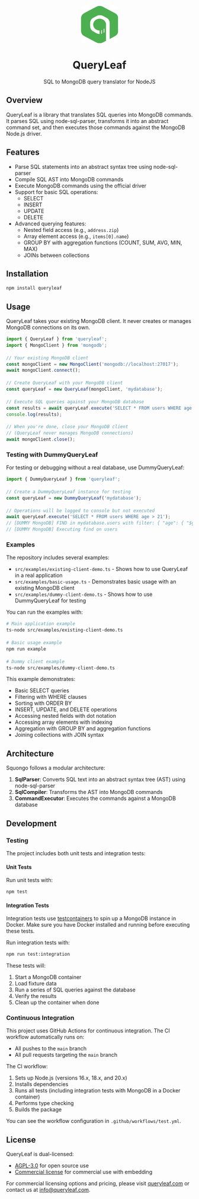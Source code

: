 <p align="center">
  <img src="logo-transparent-bg-green-shape.png" width="100" height="100" alt="QueryLeaf Logo">
</p>

<h1 align="center">QueryLeaf</h1>

<p align="center">SQL to MongoDB query translator for NodeJS</p>

## Overview

QueryLeaf is a library that translates SQL queries into MongoDB commands. It parses SQL using node-sql-parser, transforms it into an abstract command set, and then executes those commands against the MongoDB Node.js driver.

## Features

- Parse SQL statements into an abstract syntax tree using node-sql-parser
- Compile SQL AST into MongoDB commands
- Execute MongoDB commands using the official driver
- Support for basic SQL operations:
  - SELECT
  - INSERT
  - UPDATE
  - DELETE
- Advanced querying features:
  - Nested field access (e.g., `address.zip`)
  - Array element access (e.g., `items[0].name`)
  - GROUP BY with aggregation functions (COUNT, SUM, AVG, MIN, MAX)
  - JOINs between collections

## Installation

```bash
npm install queryleaf
```

## Usage

QueryLeaf takes your existing MongoDB client. It never creates or manages MongoDB connections on its own.

```typescript
import { QueryLeaf } from 'queryleaf';
import { MongoClient } from 'mongodb';

// Your existing MongoDB client
const mongoClient = new MongoClient('mongodb://localhost:27017');
await mongoClient.connect();

// Create QueryLeaf with your MongoDB client
const queryLeaf = new QueryLeaf(mongoClient, 'mydatabase');

// Execute SQL queries against your MongoDB database
const results = await queryLeaf.execute('SELECT * FROM users WHERE age > 21');
console.log(results);

// When you're done, close your MongoDB client
// (QueryLeaf never manages MongoDB connections)
await mongoClient.close();
```

### Testing with DummyQueryLeaf

For testing or debugging without a real database, use DummyQueryLeaf:

```typescript
import { DummyQueryLeaf } from 'queryleaf';

// Create a DummyQueryLeaf instance for testing
const queryLeaf = new DummyQueryLeaf('mydatabase');

// Operations will be logged to console but not executed
await queryLeaf.execute('SELECT * FROM users WHERE age > 21');
// [DUMMY MongoDB] FIND in mydatabase.users with filter: { "age": { "$gt": 21 } }
// [DUMMY MongoDB] Executing find on users
```

### Examples

The repository includes several examples:

- `src/examples/existing-client-demo.ts` - Shows how to use QueryLeaf in a real application
- `src/examples/basic-usage.ts` - Demonstrates basic usage with an existing MongoDB client
- `src/examples/dummy-client-demo.ts` - Shows how to use DummyQueryLeaf for testing

You can run the examples with:

```bash
# Main application example
ts-node src/examples/existing-client-demo.ts

# Basic usage example
npm run example

# Dummy client example
ts-node src/examples/dummy-client-demo.ts
```

This example demonstrates:
- Basic SELECT queries
- Filtering with WHERE clauses
- Sorting with ORDER BY
- INSERT, UPDATE, and DELETE operations
- Accessing nested fields with dot notation
- Accessing array elements with indexing
- Aggregation with GROUP BY and aggregation functions
- Joining collections with JOIN syntax

## Architecture

Squongo follows a modular architecture:

1. **SqlParser**: Converts SQL text into an abstract syntax tree (AST) using node-sql-parser
2. **SqlCompiler**: Transforms the AST into MongoDB commands
3. **CommandExecutor**: Executes the commands against a MongoDB database

## Development

### Testing

The project includes both unit tests and integration tests:

#### Unit Tests

Run unit tests with:

```bash
npm test
```

#### Integration Tests

Integration tests use [testcontainers](https://github.com/testcontainers/testcontainers-node) to spin up a MongoDB instance in Docker. Make sure you have Docker installed and running before executing these tests.

Run integration tests with:

```bash
npm run test:integration
```

These tests will:
1. Start a MongoDB container
2. Load fixture data
3. Run a series of SQL queries against the database
4. Verify the results
5. Clean up the container when done

### Continuous Integration

This project uses GitHub Actions for continuous integration. The CI workflow automatically runs on:
- All pushes to the `main` branch
- All pull requests targeting the `main` branch

The CI workflow:
1. Sets up Node.js (versions 16.x, 18.x, and 20.x)
2. Installs dependencies
3. Runs all tests (including integration tests with MongoDB in a Docker container)
4. Performs type checking
5. Builds the package

You can see the workflow configuration in `.github/workflows/test.yml`.

## License

QueryLeaf is dual-licensed:

- [AGPL-3.0](LICENSE) for open source use
- [Commercial license](COMMERCIAL_LICENSE.md) for commercial use with embedding

For commercial licensing options and pricing, please visit [queryleaf.com](https://queryleaf.com) or contact us at info@queryleaf.com.